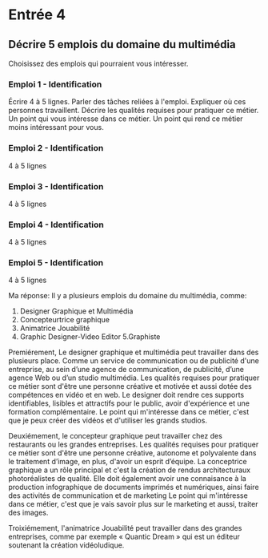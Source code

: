 # Entrée 4
## Décrire 5 emplois du domaine du multimédia
Choisissez des emplois qui pourraient vous intéresser. 

### Emploi 1 - Identification
Écrire 4 à 5 lignes. Parler des tâches reliées à l'emploi. Expliquer où ces personnes travaillent. Décrire les qualités requises pour pratiquer ce métier. Un point qui vous intéresse dans ce métier. Un point qui rend ce métier moins intéressant pour vous.  

### Emploi 2 - Identification
4 à 5 lignes

### Emploi 3 - Identification
4 à 5 lignes 

### Emploi 4 - Identification
4 à 5 lignes

### Emploi 5 - Identification
4 à 5 lignes

Ma réponse:
Il y a plusieurs emplois du domaine du multimédia, comme:
1. Designer Graphique et Multimédia
2. Concepteurtrice graphique
3. Animatrice Jouabilité
4. Graphic Designer-Video Editor
5.Graphiste

Premiérement, Le designer graphique et multimédia peut travailler dans des plusieurs place. Comme un service de communication ou de publicité d'une entreprise, au sein d’une agence de communication, de publicité, d’une agence Web ou d’un studio multimédia.
Les qualités requises pour pratiquer ce métier sont d'être une personne créative et motivée et aussi dotée des compétences en vidéo et en web.
Le designer doit rendre ces supports identifiables, lisibles et attractifs pour le public, avoir d'expérience et une formation complémentaire.
Le point qui m'intéresse dans ce métier, c'est que je peux créer des vidéos et d'utiliser les grands studios.

Deuxiémement, le concepteur graphique peut travailler chez des restaurants ou les grandes entreprises.
Les qualités requises pour pratiquer ce métier sont d'être une personne créative, autonome et polyvalente dans le traitement d’image, en plus, d'avoir un esprit d’équipe.
La conceptrice graphique a un rôle principal et c'est la création de rendus architecturaux photoréalistes de qualité. Elle doit également avoir une connaisance à la production infographique de documents imprimés et numériques, ainsi faire des activités de communication et de marketing
Le point qui m'intéresse dans ce métier, c'est que je vais savoir plus sur le marketing et aussi, traiter des images.

Troixiémement, l'animatrice Jouabilité peut travailler dans des grandes entreprises, comme par exemple « Quantic Dream » qui est un éditeur soutenant la création vidéoludique.





